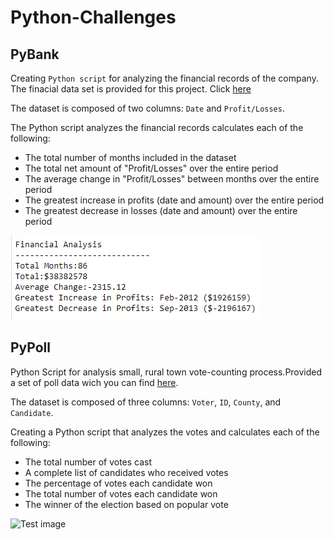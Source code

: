 # Python-Challenges

## PyBank
Creating `Python script` for analyzing the financial records of the company. The finacial data set is provided for this project. Click [here](https://github.com/mserobabina/Python-Challenges/blob/master/PyBank/Resources/budget_data.csv)

The dataset is composed of two columns: `Date` and `Profit/Losses`.

The Python script analyzes the financial records calculates each of the following:
- The total number of months included in the dataset
- The total net amount of "Profit/Losses" over the entire period
- The average change in "Profit/Losses" between months over the entire period
- The greatest increase in profits (date and amount) over the entire period
- The greatest decrease in losses (date and amount) over the entire period

![Test image](https://github.com/mserobabina/Python-Challenges/blob/master/PyBank/py2.PNG)

## PyPoll
Python Script for analysis small, rural town vote-counting process.Provided a set of poll data wich you can find [here](https://raw.githubusercontent.com/mserobabina/Python-Challenges/master/PyPoll/Resources/election_data.csv).

The dataset is composed of three columns: `Voter`, `ID`, `County`, and `Candidate`.

Creating a Python script that analyzes the votes and calculates each of the following:
- The total number of votes cast
- A complete list of candidates who received votes
- The percentage of votes each candidate won
- The total number of votes each candidate won
- The winner of the election based on popular vote

![Test image](https://github.com/mserobabina/Python-Challenges/blob/master/PyBank/py1.PNG)


